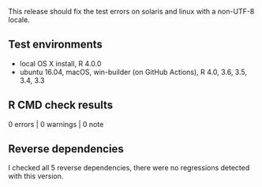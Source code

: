 This release should fix the test errors on solaris and linux with a non-UTF-8 locale.

## Test environments
* local OS X install, R 4.0.0
* ubuntu 16.04, macOS, win-builder (on GitHub Actions), R 4.0, 3.6, 3.5, 3.4, 3.3

## R CMD check results

0 errors | 0 warnings | 0 note

## Reverse dependencies
I checked all 5 reverse dependencies, there were no regressions detected with
this version.
